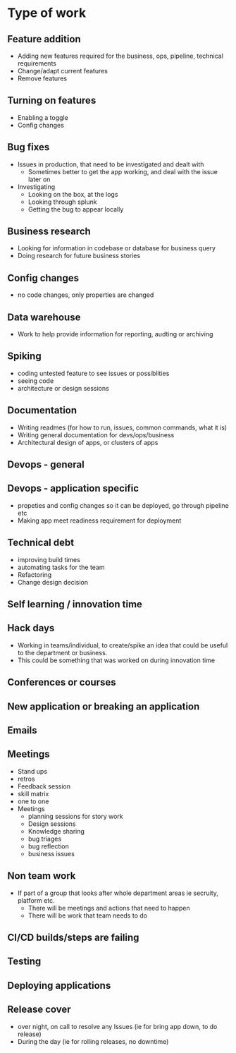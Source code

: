 # Type of work

## Feature addition

- Adding new features required for the business, ops, pipeline, technical requirements
- Change/adapt current features
- Remove features

## Turning on features

- Enabling a toggle
- Config changes

## Bug fixes

- Issues in production, that need to be investigated and dealt with
  - Sometimes better to get the app working, and deal with the issue later on
- Investigating
  - Looking on the box, at the logs
  - Looking through splunk
  - Getting the bug to appear locally

## Business research

- Looking for information in codebase or database for business query
- Doing research for future business stories

## Config changes

- no code changes, only properties are changed

## Data warehouse

- Work to help provide information for reporting, audting or archiving

## Spiking

- coding untested feature to see issues or possiblities
- seeing code
- architecture or design sessions

## Documentation

- Writing readmes (for how to run, issues, common commands, what it is)
- Writing general documentation for devs/ops/business
- Architectural design of apps, or clusters of apps

## Devops - general

## Devops - application specific

- propeties and config changes so it can be deployed, go through pipeline etc
- Making app meet readiness requirement for deployment

## Technical debt

- improving build times
- automating tasks for the team
- Refactoring
- Change design decision

## Self learning / innovation time

## Hack days

- Working in teams/individual, to create/spike an idea that could be useful to the department or business.
- This could be something that was worked on during innovation time

## Conferences or courses

## New application or breaking an application

## Emails

## Meetings

- Stand ups
- retros
- Feedback session
- skill matrix
- one to one
- Meetings
  - planning sessions for story work
  - Design sessions
  - Knowledge sharing
  - bug triages
  - bug reflection
  - business issues

## Non team work

- If part of a group that looks after whole department areas ie secruity, platform etc.
  - There will be meetings and actions that need to happen
  - There will be work that team needs to do

## CI/CD builds/steps are failing

## Testing

## Deploying applications

## Release cover

- over night, on call to resolve any Issues (ie for bring app down, to do release)
- During the day (ie for rolling releases, no downtime)
